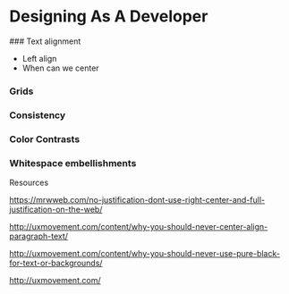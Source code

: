 # Designing As A Developer

### Text alignment
* Left align 
* When can we center

### Grids

### Consistency

### Color Contrasts

### Whitespace embellishments

Resources

https://mrwweb.com/no-justification-dont-use-right-center-and-full-justification-on-the-web/

http://uxmovement.com/content/why-you-should-never-center-align-paragraph-text/

http://uxmovement.com/content/why-you-should-never-use-pure-black-for-text-or-backgrounds/

http://uxmovement.com/ 

